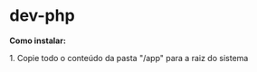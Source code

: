 # dev-php

<p><b>Como instalar:</b></p>

<p>1. Copie todo o conteúdo da pasta "/app" para a raiz do sistema</p>
